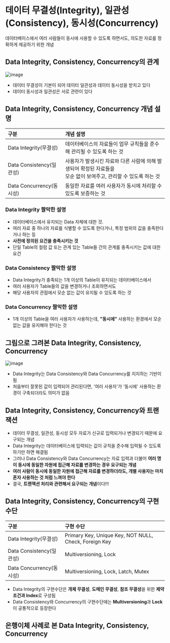 # 데이터 무결성(Integrity), 일관성(Consistency), 동시성(Concurrency)
데이터베이스에서 여러 사람들이 동시에 사용할 수 있도록 하면서도, 의도한 자료를 정확하게 제공하기 위한 개념

## Data Integrity, Consistency, Concurrency의 관계
![image](https://user-images.githubusercontent.com/52986346/148968639-c7df2822-83ff-4f43-bb66-d0f93b26f714.png)
- 데이터 무결성이 기본이 되어 데이터 일관성과 데이터 동시성을 받치고 있다
- 데이터 동시성과 일관성은 서로 관련이 있다

## Data Integrity, Consistency, Concurrency 개념 설명
|구분|개념 설명|
|:----|:----|
|Data Integrity(무결성)|데이터베이스의 자료들이 업무 규칙들을 준수해 관리될 수 있도록 하는 것|
|Data Consistency(일관성)|사용자가 발생시킨 자료와 다른 사람에 의해 발생되어 확정된 자료들을<br> 모순 없이 보여주고, 관리할 수 있도록 하는 것|
|Data Concurrency(동시성)|동일한 자료를 여러 사용자가 동시에 처리할 수 있도록 보증하는 것|
### Data Integrity 짤막한 설명
- 데이터베이스에서 유지되는 Data 자체에 대한 것.
- 여러 자료 중 하나의 자료를 식별할 수 있도록 한다거나, 특정 범위의 값을 충족한다거나 하는 등<br>
- **사전에 정의된 요건을 충족시키는 것**
- 단일 Table의 컬럼 값 또는 관계 있는 Table들 간의 관계를 충족시키는 값에 대한 요건

### Data Consistency 짤막한 설명
- Data Integrity가 충족되는 1개 이상의 Table이 유지되는 데이터베이스에서
- 여러 사용자가 Table들의 값을 변경하거나 조회하면서도
- 해당 사용자의 관점에서 모순 없는 값이 유지될 수 있도록 하는 것

### Data Concurrency 짤막한 설명
- 1개 이상의 Table을 여러 사용자가 사용하는데, **"동시에"** 사용하는 환경에서 모순 없는 값을 유지해야 한다는 것

## 그림으로 그려본 Data Integrity, Consistency, Concurrency
![image](https://user-images.githubusercontent.com/52986346/148968497-9ef00f5c-5ca8-4263-b40d-59384c9dec40.png)
- Data Integrity는 Data Consistency와 Data Concurrency를 지지하는 기반이 됨
- 처음부터 잘못된 값이 입력되어 관리된다면, '여러 사용자'가 '동시에' 사용하는 환경이 구축되더라도 의미가 없음

## Data Integrity, Consistency, Concurrency와 트랜잭션
- 데이터 무결성, 일관성, 동시성 모두 자료가 신규로 입력되거나 변경되기 때문에 요구되는 개념
- Data Integrity는 데이터베이스에 입력되는 값이 규칙을 준수해 입력될 수 있도록 하기만 하면 해결됨
- 그러나 Data Consistency와 Data Concurrency는 자료 입력과 더불어 **여러 명이 동시에 동일한 자원에 접근해 자료를 변경하는 경우 요구되는 개념**
- **여러 사람이 동시에 동일한 자원에 접근해 자료를 변경하더라도, 개별 사용자는 마치 혼자 사용하는 것 처럼 느껴야 한다**
- 결국, **트랜잭션 처리와 관련해서 요구되는 개념**이다!!!

## Data Integrity, Consistency, Concurrency의 구현 수단
|구분|구현 수단|
|:----|:----|
|Data Integrity(무결성)|Primary Key, Unique Key, NOT NULL, Check, Foreign Key|
|Data Consistency(일관성)|Multiversioning, Lock|
|Data Concurrency(동시성)|Multiversioning, Lock, Latch, Mutex|
- Data Integrity의 구현수단은 **개체 무결성**, **도메인 무결성**, **참조 무결성**을 위한 **제약조건과 Index**로 구성됨
- Data Consistency와 Concurrency의 구현수단에는 **Multiversioning**과 **Lock**이 공통적으로 등장한다

## 은행이체 사례로 본 Data Integrity, Consistency, Concurrency


